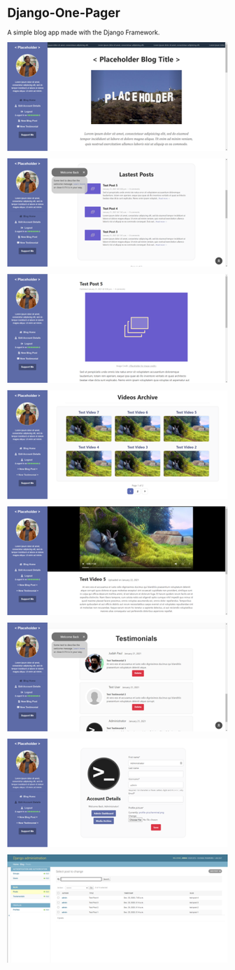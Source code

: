 # Django-One-Pager
A simple blog app made with the Django Framework.

![](home_page.png)

![](posts.png)

![](post.png)

![](videos.png)

![](video.png)

![](testemonials.png)

![](profile.png)

![](django_admin.png)

